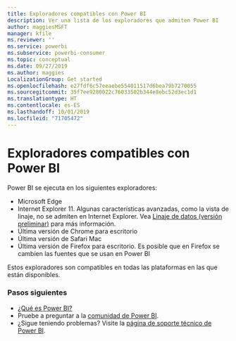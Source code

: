 ```yaml
---
title: Exploradores compatibles con Power BI
description: Ver una lista de los exploradores que admiten Power BI
author: maggiesMSFT
manager: kfile
ms.reviewer: ''
ms.service: powerbi
ms.subservice: powerbi-consumer
ms.topic: conceptual
ms.date: 09/27/2019
ms.author: maggies
LocalizationGroup: Get started
ms.openlocfilehash: e27fdf6c57eeaebe554011517d6bea79b7270055
ms.sourcegitcommit: 35f7ee9280022c76033502b344e8ebc52d3ec1d1
ms.translationtype: HT
ms.contentlocale: es-ES
ms.lasthandoff: 10/01/2019
ms.locfileid: "71705472"
---
```

# <a name="supported-browsers-for-power-bi"></a>Exploradores compatibles con Power BI
Power BI se ejecuta en los siguientes exploradores:

- Microsoft Edge
- Internet Explorer 11. Algunas características avanzadas, como la vista de linaje, no se admiten en Internet Explorer. Vea [Linaje de datos (versión preliminar)](service-data-lineage.md) para más información.
- Última versión de Chrome para escritorio
- Última versión de Safari Mac
- Última versión de Firefox para escritorio. Es posible que en Firefox se cambien las fuentes que se usan en Power BI 

Estos exploradores son compatibles en todas las plataformas en las que están disponibles.

### <a name="next-steps"></a>Pasos siguientes
* [¿Qué es Power BI?](power-bi-overview.md)
* Pruebe a preguntar a la [comunidad de Power BI](http://community.powerbi.com/).
* ¿Sigue teniendo problemas? Visite la [página de soporte técnico de Power BI](https://powerbi.microsoft.com/support/).

